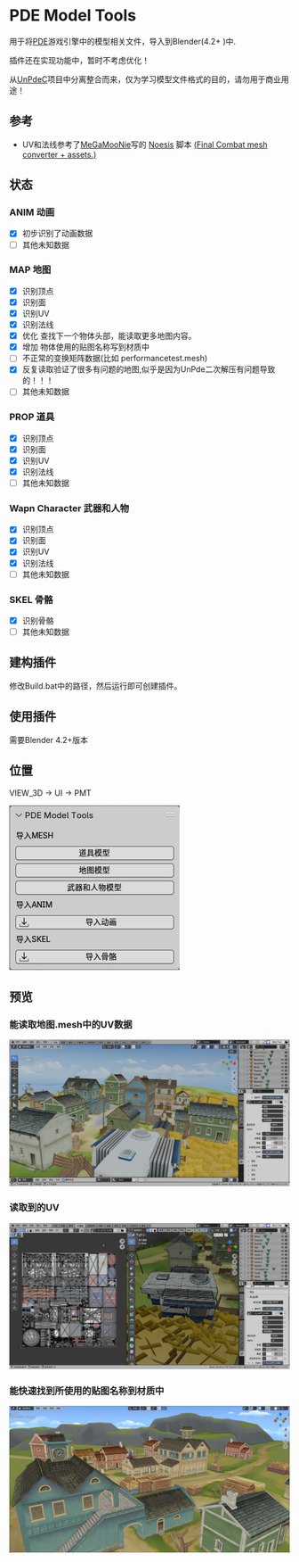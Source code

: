 # PDE Model Tools
用于将[PDE](https://baike.baidu.com/item/PDE/32236)游戏引擎中的模型相关文件，导入到Blender(4.2+ )中.

插件还在实现功能中，暂时不考虑优化！

从[UnPdeC](https://github.com/0xletleon/UnPdeC)项目中分离整合而来，仅为学习模型文件格式的目的，请勿用于商业用途！

## 参考
- UV和法线参考了[MeGaMooNie](https://gamebanana.com/members/2429651)写的 [Noesis](https://richwhitehouse.com/index.php?content=inc_projects.php&showproject=91) 脚本 [(Final Combat mesh converter + assets.)](https://gamebanana.com/tools/18783)

## 状态
### ANIM 动画
- [x] 初步识别了动画数据
- [ ] 其他未知数据

### MAP 地图
- [x] 识别顶点
- [x] 识别面
- [x] 识别UV
- [x] 识别法线
- [x] 优化 查找下一个物体头部，能读取更多地图内容。
- [x] 增加 物体使用的贴图名称写到材质中
- [ ] 不正常的变换矩阵数据(比如 performancetest.mesh)
- [x] 反复读取验证了很多有问题的地图,似乎是因为UnPde二次解压有问题导致的！！！
- [ ] 其他未知数据

### PROP 道具
- [x] 识别顶点
- [x] 识别面
- [x] 识别UV
- [x] 识别法线
- [ ] 其他未知数据

### Wapn Character 武器和人物
- [x] 识别顶点
- [x] 识别面
- [x] 识别UV
- [x] 识别法线
- [ ] 其他未知数据

### SKEL 骨骼
- [x] 识别骨骼
- [ ] 其他未知数据

## 建构插件
修改Build.bat中的路径，然后运行即可创建插件。

## 使用插件
需要Blender 4.2+版本

## 位置
VIEW_3D -> UI -> PMT

![pv](README/pv.png)

## 预览
### 能读取地图.mesh中的UV数据
![uv_pv.jpg](README/uv_pv.jpg)
### 读取到的UV
![uv_pv2.jpg](README/uv_pv2.jpg)
### 能快速找到所使用的贴图名称到材质中
![dds_pv.jpg](README/dds_pv.jpg)
